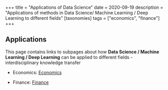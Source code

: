 +++
title = "Applications of Data Science"
date = 2020-09-19
description = "Applications of methods in Data Science/ Machine Learning / Deep Learning to different fields"
[taxonomies]
tags = ["economics", "finance"]
+++

## Applications

This page contains links to subpages about how **Data Science / Machine Learning / Deep Learning** can be applied to different fields - interdisciplinary knowledge transfer

+ Economics: [Economics](/resources/econ)

+ Finance: [Finance](/resources/finance)